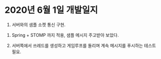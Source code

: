 # 2020년 6월 1일 개발일지

1. 서버와의 샘플 소켓 통신 구현.
  
  1) Spring + STOMP 까지 적용, 샘플 메시지 주고받아 보았다.

  2) 서버쪽에서 쓰레드를 생성하고 게임루프를 돌리며 계속 메시지를 푸시하는 테스트 필요.